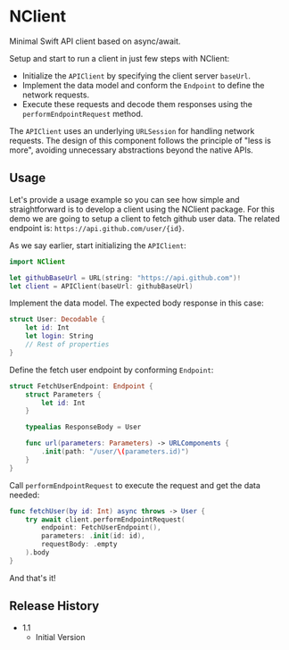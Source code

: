 # NClient

Minimal Swift API client based on async/await.

Setup and start to run a client in just few steps with NClient:
* Initialize the `APIClient` by specifying the client server `baseUrl`.
* Implement the data model and conform the `Endpoint` to define the network requests.
* Execute these requests and decode them responses using the `performEndpointRequest` method.

The `APIClient` uses an underlying `URLSession` for handling network requests. The design of this component follows the principle of "less is more", avoiding unnecessary abstractions beyond the native APIs.

## Usage

Let's provide a usage example so you can see how simple and straightforward is to develop a client using the NClient package. For this demo we are going to setup a client to fetch github user data. The related endpoint is: `https://api.github.com/user/{id}`.

As we say earlier, start initializing the `APIClient`:

```swift
import NClient

let githubBaseUrl = URL(string: "https://api.github.com")!
let client = APIClient(baseUrl: githubBaseUrl)
```

Implement the data model. The expected body response in this case:

```swift
struct User: Decodable {
    let id: Int
    let login: String
    // Rest of properties
}
```

Define the fetch user endpoint by conforming `Endpoint`:
```swift
struct FetchUserEndpoint: Endpoint {
    struct Parameters {
        let id: Int
    }

    typealias ResponseBody = User

    func url(parameters: Parameters) -> URLComponents {
        .init(path: "/user/\(parameters.id)")
    }
}
```

Call `performEndpointRequest` to execute the request and get the data needed:
```swift
func fetchUser(by id: Int) async throws -> User {
    try await client.performEndpointRequest(
        endpoint: FetchUserEndpoint(),
        parameters: .init(id: id),
        requestBody: .empty
    ).body
}
```

And that's it!

## Release History

* 1.1
    * Initial Version

